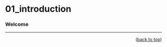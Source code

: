 <a name="topage"></a>
 
# 01_introduction

### Welcome


----

<p align="right">(<a href="#topage">back to top</a>)</p>
<br/>
<br/>
